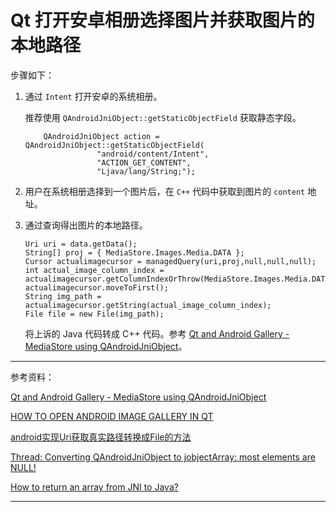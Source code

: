 # Qt 打开安卓相册选择图片并获取图片的本地路径

步骤如下：

1. 通过 `Intent` 打开安卓的系统相册。

    推荐使用 `QAndroidJniObject::getStaticObjectField` 获取静态字段。

    ```
        QAndroidJniObject action = QAndroidJniObject::getStaticObjectField(
                    "android/content/Intent",
                    "ACTION_GET_CONTENT",
                    "Ljava/lang/String;");
    ```

2. 用户在系统相册选择到一个图片后，在 `C++` 代码中获取到图片的 `content` 地址。

3. 通过查询得出图片的本地路径。

    ```
    Uri uri = data.getData();
    String[] proj = { MediaStore.Images.Media.DATA };
    Cursor actualimagecursor = managedQuery(uri,proj,null,null,null);
    int actual_image_column_index = actualimagecursor.getColumnIndexOrThrow(MediaStore.Images.Media.DATA);
    actualimagecursor.moveToFirst();
    String img_path = actualimagecursor.getString(actual_image_column_index);
    File file = new File(img_path);
    ```

    将上诉的 Java 代码转成 C++ 代码。参考 [Qt and Android Gallery - MediaStore using QAndroidJniObject](http://stackoverflow.com/questions/34163437/qt-and-android-gallery-mediastore-using-qandroidjniobject)。
---

参考资料：

[Qt and Android Gallery - MediaStore using QAndroidJniObject](http://stackoverflow.com/questions/34163437/qt-and-android-gallery-mediastore-using-qandroidjniobject)

[HOW TO OPEN ANDROID IMAGE GALLERY IN QT](http://amin-ahmadi.com/2015/12/08/how-to-open-android-image-gallery-in-qt/)

[android实现Uri获取真实路径转换成File的方法](http://news.tuxi.com.cn/kf/article/jjneh.htm)

[Thread: Converting QAndroidJniObject to jobjectArray: most elements are NULL!](http://www.qtcentre.org/threads/59193-Converting-QAndroidJniObject-to-jobjectArray-most-elements-are-NULL!)

[How to return an array from JNI to Java?](http://stackoverflow.com/questions/1610045/how-to-return-an-array-from-jni-to-java)





---










